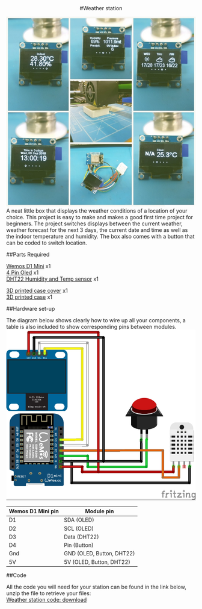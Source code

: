 <center>
#Weather station
</center>

![](img/Cover_1.jpg)
A neat little box that displays the weather conditions of a location of your choice. This project is easy to make and makes a good first time project for beginners. The project switches displays between the current weather, weather forecast for the next 3 days, the current date and time as well as the indoor temperature and humidity. The box also comes with a button that can be coded to switch location.

##Parts Required

[Wemos D1 Mini](https://www.diyelectronics.co.za/store/iot/1971-esp8266-wemos-d1-mini-wifi-dev-board.html?search_query=wemos&results=2) x1  
[4 Pin Oled](https://www.diyelectronics.co.za/store/displays/1432-oled-display-module-white-096-inch-128x64-4pin-i2c-iic-for-arduino.html?search_query=+oled&results=212) x1  
[DHT22 Humidity and Temp sensor](https://www.diyelectronics.co.za/store/humidity-sensors/1153-temperature-and-humidity-sensor-dht22.html?search_query=dht22&results=1) x1  

[3D printed case cover](Station_Box_Plate.stl) x1  
[3D printed case](Station_Box_with_Button_Hole.stl) x1  

##Hardware set-up

The diagram below shows clearly how to wire up all your components, a table is also included to show corresponding pins between modules.
![](img/WemosWeather_bb.jpg)

|Wemos D1 Mini pin| Module pin|
|-|-|
|D1| SDA (OLED)|
|D2| SCL (OLED)|
|D3| Data (DHT22)|
|D4| Pin (Button)|
|Gnd| GND (OLED, Button, DHT22)|
|5V| 5V (OLED, Button, DHT22)|

##Code

All the code you will need for your station can be found in the link below, unzip the file to retrieve your files:  
[Weather station code: download](WeatherStation.zip)
